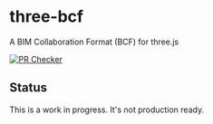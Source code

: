 # three-bcf

A BIM Collaboration Format (BCF) for three.js

[![PR Checker](https://github.com/andrewisen-tikab/three-bcf/actions/workflows/pr.yml/badge.svg)](https://github.com/andrewisen-tikab/three-bcf/actions/workflows/pr.yml)

## Status

This is a work in progress. It's not production ready.
